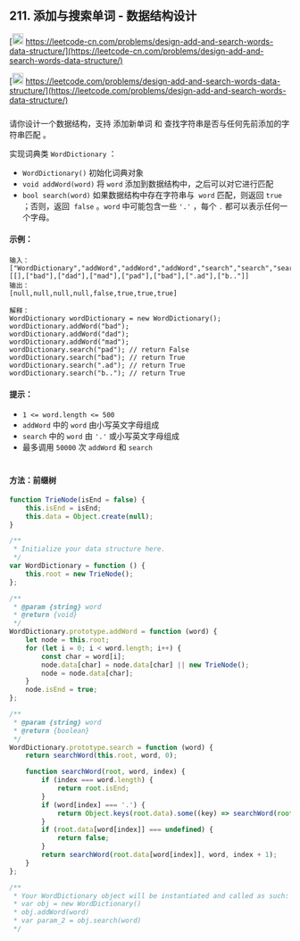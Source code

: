 ## 211. 添加与搜索单词 - 数据结构设计

[<img src="https://static.leetcode-cn.com/cn-mono-assets/production/assets/logo-dark-cn.c42314a8.svg" height="20" /> https://leetcode-cn.com/problems/design-add-and-search-words-data-structure/](https://leetcode-cn.com/problems/design-add-and-search-words-data-structure/)

[<img src="https://assets.leetcode.com/static_assets/public/webpack_bundles/images/logo-dark.e99485d9b.svg" height="20"/> https://leetcode.com/problems/design-add-and-search-words-data-structure/](https://leetcode.com/problems/design-add-and-search-words-data-structure/)

###

请你设计一个数据结构，支持 添加新单词 和 查找字符串是否与任何先前添加的字符串匹配 。

实现词典类 `WordDictionary` ：

-   `WordDictionary()` 初始化词典对象
-   `void addWord(word)` 将 `word` 添加到数据结构中，之后可以对它进行匹配
-   `bool search(word)` 如果数据结构中存在字符串与  `word` 匹配，则返回 `true` ；否则，返回  `false` 。`word` 中可能包含一些 `'.'` ，每个 `.` 都可以表示任何一个字母。

#### 示例：

```
输入：
["WordDictionary","addWord","addWord","addWord","search","search","search","search"]
[[],["bad"],["dad"],["mad"],["pad"],["bad"],[".ad"],["b.."]]
输出：
[null,null,null,null,false,true,true,true]

解释：
WordDictionary wordDictionary = new WordDictionary();
wordDictionary.addWord("bad");
wordDictionary.addWord("dad");
wordDictionary.addWord("mad");
wordDictionary.search("pad"); // return False
wordDictionary.search("bad"); // return True
wordDictionary.search(".ad"); // return True
wordDictionary.search("b.."); // return True
```

#### 提示：

-   `1 <= word.length <= 500`
-   `addWord` 中的 `word` 由小写英文字母组成
-   `search` 中的 `word` 由 `'.'` 或小写英文字母组成
-   最多调用 `50000` 次 `addWord` 和 `search`

#

#### 方法：前缀树

```js
function TrieNode(isEnd = false) {
    this.isEnd = isEnd;
    this.data = Object.create(null);
}

/**
 * Initialize your data structure here.
 */
var WordDictionary = function () {
    this.root = new TrieNode();
};

/**
 * @param {string} word
 * @return {void}
 */
WordDictionary.prototype.addWord = function (word) {
    let node = this.root;
    for (let i = 0; i < word.length; i++) {
        const char = word[i];
        node.data[char] = node.data[char] || new TrieNode();
        node = node.data[char];
    }
    node.isEnd = true;
};

/**
 * @param {string} word
 * @return {boolean}
 */
WordDictionary.prototype.search = function (word) {
    return searchWord(this.root, word, 0);

    function searchWord(root, word, index) {
        if (index === word.length) {
            return root.isEnd;
        }
        if (word[index] === '.') {
            return Object.keys(root.data).some((key) => searchWord(root.data[key], word, index + 1));
        }
        if (root.data[word[index]] === undefined) {
            return false;
        }
        return searchWord(root.data[word[index]], word, index + 1);
    }
};

/**
 * Your WordDictionary object will be instantiated and called as such:
 * var obj = new WordDictionary()
 * obj.addWord(word)
 * var param_2 = obj.search(word)
 */
```
